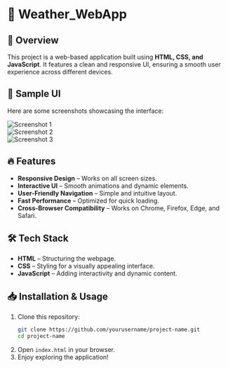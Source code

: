 # 🚀 Weather_WebApp  

## 📌 Overview  
This project is a web-based application built using **HTML, CSS, and JavaScript**. It features a clean and responsive UI, ensuring a smooth user experience across different devices.  

## 📸 Sample UI  
Here are some screenshots showcasing the interface:  

![Screenshot 1](WhatsApp%20Image%202025-04-03%20at%2021.25.50_a57f5277.jpg)  
![Screenshot 2](WhatsApp%20Image%202025-04-03%20at%2021.25.21_7376b828.jpg)  
![Screenshot 3](WhatsApp%20Image%202025-04-03%20at%2021.24.51_27e137e0.jpg)  

## 🔥 Features  
- **Responsive Design** – Works on all screen sizes.  
- **Interactive UI** – Smooth animations and dynamic elements.  
- **User-Friendly Navigation** – Simple and intuitive layout.  
- **Fast Performance** – Optimized for quick loading.  
- **Cross-Browser Compatibility** – Works on Chrome, Firefox, Edge, and Safari.  

## 🛠️ Tech Stack  
- **HTML** – Structuring the webpage.  
- **CSS** – Styling for a visually appealing interface.  
- **JavaScript** – Adding interactivity and dynamic content.  

## 📥 Installation & Usage  
1. Clone this repository:  
   ```bash
   git clone https://github.com/yourusername/project-name.git
   cd project-name
   ```  
2. Open `index.html` in your browser.  
3. Enjoy exploring the application!  
